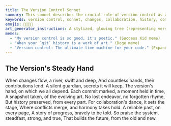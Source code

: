 ```yaml
---
title: The Version Control Sonnet
summary: This sonnet describes the crucial role of version control as a silent guardian that preserves the history of code changes, enables collaboration, resolves conflicts, and builds a reliable future from past efforts.
keywords: version control, sonnet, changes, collaboration, history, commits, conflicts, reliability, future, guardian, progress
emojis: 🌳📜✨✅
art_generator_instructions: A stylized, glowing tree (representing version control) with branches extending outwards, each branch representing a different version or commit. Hands (representing collaborators) are seen contributing to the tree, and conflicts are resolved as tangled branches gracefully untangle and merge. The overall feeling should be one of order, collaboration, and the continuous growth of a robust system.
memes:
  - "My version control is so good, it's poetic." (Success Kid meme)
  - "When your `git` history is a work of art." (Doge meme)
  - "Version control: The ultimate time machine for your code." (Expanding Brain meme)
---
```

## The Version's Steady Hand

When changes flow, a river, swift and deep,
And countless hands, their contributions lend.
A silent guardian, secrets it will keep,
The version's hand, on which we all depend.
Each commit marked, a moment held in time,
A snapshot taken, of the evolving art.
No lost endeavor, no forgotten rhyme,
But history preserved, from every part.
For collaboration's dance, it sets the stage,
Where conflicts merge, and harmony takes hold.
A reliable past, on every page,
A story of progress, bravely to be told.
So praise the system, steadfast, strong, and true,
That builds the future, from the old and new.